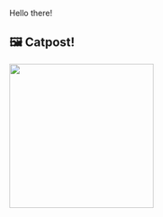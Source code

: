 Hello there!



## 🖼️ Catpost!

<sub>
    <img src="https://cdn2.thecatapi.com/images/and.jpg" height="256">
</sub>

